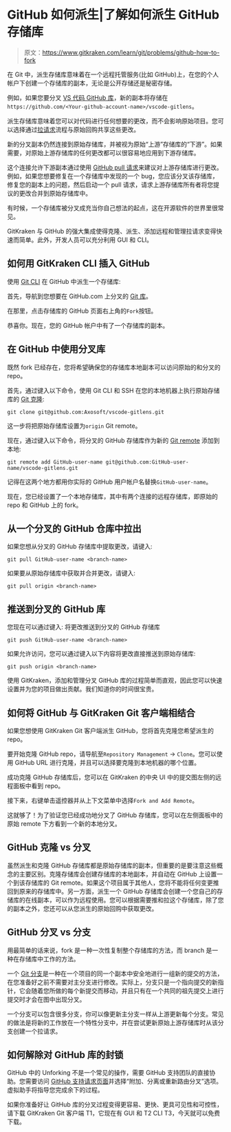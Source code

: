 # GitHub 如何派生|了解如何派生 GitHub 存储库

> 原文：<https://www.gitkraken.com/learn/git/problems/github-how-to-fork>

在 Git 中，派生存储库意味着在一个远程托管服务(比如 GitHub)上，在您的个人帐户下创建一个存储库的副本，无论是公开存储还是秘密存储。

例如，如果您要分叉 [VS 代码 GitHub 库](https://github.com/Axosoft/vscode-gitlens)，新的副本将存储在`https://github.com/<Your-github-account-name>/vscode-gitlens`。

派生存储库意味着您可以对代码进行任何想要的更改，而不会影响原始项目。您可以选择通过[拉请求](https://www.gitkraken.com/learn/git/tutorials/what-is-a-pull-request-in-git)流程与原始回购共享这些更改。

新的分叉副本仍然连接到原始存储库，并被视为原始“上游”存储库的“下游”。如果需要，对原始上游存储库的任何更改都可以很容易地应用到下游存储库。

这个连接允许下游副本通过使用 [GitHub pull 请求](https://www.gitkraken.com/learn/git/problems/github-pull-requests)来建议对上游存储库进行更改。例如，如果您想要修复在一个存储库中发现的一个 bug，您应该分叉该存储库，修复您的副本上的问题，然后启动一个 pull 请求，请求上游存储库所有者将您提议的更改合并到原始存储库中。

有时候，一个存储库被分叉成充当你自己想法的起点，这在开源软件的世界里很常见。

GitKraken 与 GitHub 的强大集成使得克隆、派生、添加远程和管理拉请求变得快速而简单。此外，开发人员可以充分利用 GUI 和 CLI。

## **如何用 GitKraken CLI 插入 GitHub**

使用 [Git CLI](https://www.gitkraken.com/cli) 在 GitHub 中派生一个存储库:

首先，导航到您想要在 GitHub.com 上分叉的 [Git 库](https://www.gitkraken.com/learn/git/tutorials/what-is-a-git-repository)。

在那里，点击存储库的 GitHub 页面右上角的`Fork`按钮。

恭喜你。现在，您的 GitHub 帐户中有了一个存储库的副本。

## **在 GitHub 中使用分叉库**

既然 fork 已经存在，您将希望确保您的存储库本地副本可以访问原始的和分叉的 repo。

首先，通过键入以下命令，使用 Git CLI 和 SSH 在您的本地机器上执行原始存储库的 [Git 克隆](https://www.gitkraken.com/learn/git/git-clone):

`git clone git@github.com:Axosoft/vscode-gitlens.git`

这一步将把原始存储库设置为`origin` Git remote。

现在，通过键入以下命令，将分叉的 GitHub 存储库作为新的 [Git remote](https://www.gitkraken.com/learn/git/git-remote) 添加到本地:

`git remote add GitHub-user-name git@github.com:GitHub-user-name/vscode-gitlens.git`

记得在这两个地方都用你实际的 GitHub 用户帐户名替换`GitHub-user-name`。

现在，您已经设置了一个本地存储库，其中有两个连接的远程存储库，即原始的 repo 和 GitHub 上的 fork。

## **从一个分叉的 GitHub 仓库中拉出**

如果您想从分叉的 GitHub 存储库中提取更改，请键入:

`git pull GitHub-user-name <branch-name>`

如果要从原始存储库中获取并合并更改，请键入:

`git pull origin <branch-name>`

## **推送到分叉的 GitHub 库**

您现在可以通过键入:
将更改推送到分叉的 GitHub 存储库

`git push GitHub-user-name <branch-name>`

如果允许访问，您可以通过键入以下内容将更改直接推送到原始存储库:

`git push origin <branch-name>`

使用 GitKraken，添加和管理分叉 GitHub 库的过程简单而直观，因此您可以快速设置并为您的项目做出贡献。我们知道你的时间很宝贵。

## **如何将 GitHub 与 GitKraken Git 客户端相结合**

如果您想使用 GitKraken Git 客户端派生 GitHub，您将首先克隆您希望派生的 repo。

要开始克隆 GitHub repo，请导航至`Repository Management` → `Clone`。您可以使用 GitHub URL 进行克隆，并且可以选择要克隆到本地机器的哪个位置。

成功克隆 GitHub 存储库后，您可以在 GitKraken 的中央 UI 中的提交图左侧的远程面板中看到 repo。

接下来，右键单击遥控器并从上下文菜单中选择`Fork and Add Remote`。

这就够了！为了验证您已经成功地分叉了 GitHub 存储库，您可以在左侧面板中的原始 remote 下方看到一个新的本地分叉。

## **GitHub 克隆 vs 分叉**

虽然派生和克隆 GitHub 存储库都是原始存储库的副本，但重要的是要注意这些概念的主要区别。克隆存储库会创建存储库的本地副本，并自动在 GitHub 上设置一个到该存储库的 Git remote。如果这个项目属于其他人，您将不能将任何变更推回到原来的存储库中。另一方面，派生一个 GitHub 存储库会创建一个您自己的存储库的在线副本，可以作为远程使用。您可以根据需要推和拉这个存储库，除了您的副本之外，您还可以从您派生的原始回购中获取更改。

## **GitHub 分叉 vs 分支**

用最简单的话来说，fork 是一种一次性复制整个存储库的方法，而 branch 是一种在存储库中工作的方法。

一个 [Git 分支](https://www.gitkraken.com/learn/git/branch)是一种在一个项目的同一个副本中安全地进行一组新的提交的方法，在您准备好之前不需要对主分支进行修改。实际上，分支只是一个指向提交的新指针，它会随着您所做的每个新提交而移动，并且只有在一个共同的祖先提交上进行提交时才会在图中出现分叉。

一个分支可以包含很多分支，你可以像更新主分支一样从上游更新每个分支。常见的做法是将新的工作放在一个特性分支中，并在尝试更新原始上游存储库时从该分支创建一个拉请求。

## **如何解除对 GitHub 库的封锁**

GitHub 中的 Unforking 不是一个常见的操作，需要 GitHub 支持团队的直接协助。您需要访问 [GitHub 支持请求页面](https://support.github.com/request)并选择“附加、分离或重新路由分叉”选项。虚拟助手将指导您完成余下的过程。

如果你准备好让 GitHub 库的分叉过程变得更容易、更快、更具可见性和可控性，请下载 GitKraken Git 客户端 T1，它现在有 GUI 和 T2 CLI T3，今天就可以免费下载。